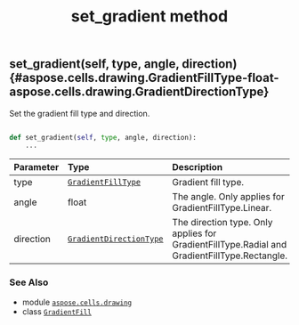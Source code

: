 ﻿---
title: set_gradient method
second_title: Aspose.Cells for Python via .NET API References
description: 
type: docs
weight: 20
url: /aspose.cells.drawing/gradientfill/set_gradient/
is_root: false
---

## set_gradient(self, type, angle, direction) {#aspose.cells.drawing.GradientFillType-float-aspose.cells.drawing.GradientDirectionType}

Set the gradient fill type and direction.



```python

def set_gradient(self, type, angle, direction):
    ...
```


| Parameter | Type | Description |
| :- | :- | :- |
| type | [`GradientFillType`](/cells/python-net/aspose.cells.drawing/gradientfilltype) | Gradient fill type. |
| angle | float | The angle. Only applies for GradientFillType.Linear. |
| direction | [`GradientDirectionType`](/cells/python-net/aspose.cells.drawing/gradientdirectiontype) | The direction type. Only applies for GradientFillType.Radial and GradientFillType.Rectangle. |



### See Also
* module [`aspose.cells.drawing`](../../)
* class [`GradientFill`](/cells/python-net/aspose.cells.drawing/gradientfill)
